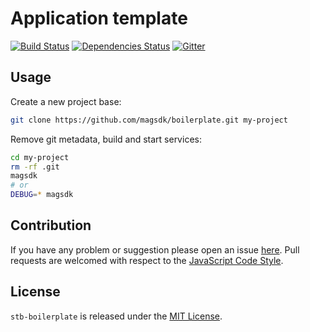 Application template
====================

[![Build Status](https://img.shields.io/travis/magsdk/boilerplate.svg?style=flat-square)](https://travis-ci.org/magsdk/boilerplate)
[![Dependencies Status](https://img.shields.io/david/magsdk/boilerplate.svg?style=flat-square)](https://david-dm.org/magsdk/boilerplate)
[![Gitter](https://img.shields.io/badge/gitter-join%20chat-blue.svg?style=flat-square)](https://gitter.im/DarkPark/magsdk)


## Usage ##

Create a new project base:

```bash
git clone https://github.com/magsdk/boilerplate.git my-project
```

Remove git metadata, build and start services:

```bash
cd my-project
rm -rf .git
magsdk
# or
DEBUG=* magsdk
```


## Contribution ##

If you have any problem or suggestion please open an issue [here](https://github.com/magsdk/boilerplate/issues).
Pull requests are welcomed with respect to the [JavaScript Code Style](https://github.com/DarkPark/jscs).


## License ##

`stb-boilerplate` is released under the [MIT License](license.md).

